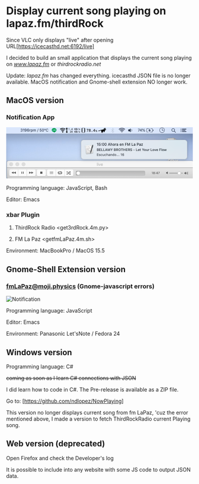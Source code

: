 # Display current song playing on lapaz.fm/thirdRock

Since VLC only displays "live" after opening URL[https://icecasthd.net:6192/live]

I decided to build an small application that displays the current song playing on *www.lapaz.fm* or *thirdrockradio.net*

Update: *lapaz.fm* has changed everything. icecasthd JSON file is no longer available. MacOS notification and Gnome-shell extension NO longer work.

## MacOS version
### Notification App

![Notification](notif_plugin/now_fmLaPaz.png)

Programming language: JavaScript, Bash

Editor: Emacs

### xbar Plugin
1. ThirdRock Radio <get3rdRock.4m.py>

2. FM La Paz <getfmLaPaz.4m.sh>


Environment: MacBookPro / MacOS 15.5

## Gnome-Shell Extension version
### fmLaPaz@moji.physics (Gnome-javascript errors)
![Notification](fmLaPaz@moji.physics/now_fmLaPaz.png)

Programming language: JavaScript

Editor: Emacs

Environment: Panasonic Let'sNote / Fedora 24

## Windows version
Programming language: C#

~~coming as soon as I learn C# connections with JSON~~

I did learn how to code in C#. The Pre-release is available as a ZIP file.

Go to: [https://github.com/ndlopez/NowPlaying]

This version no longer displays current song from fm LaPaz, 'cuz the error mentioned above, I made a version to fetch ThirdRockRadio current Playing song.

## Web version (deprecated)

Open Firefox and check the Developer's log

It is possible to include into any website with some JS code to output JSON data. 
